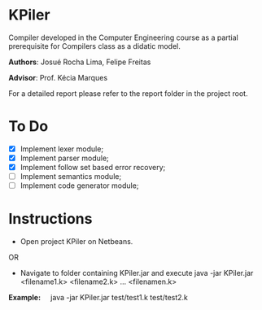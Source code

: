 # KPiler
Compiler developed in the Computer Engineering course as a partial prerequisite for Compilers class as a didatic model. 

**Authors**: Josué Rocha Lima, Felipe Freitas

**Advisor**: Prof. Kécia Marques

For a detailed report please refer to the report folder in the project root.

# To Do

- [X] Implement lexer module;
- [X] Implement parser module;
- [X] Implement follow set based error recovery;
- [ ] Implement semantics module;
- [ ] Implement code generator module;

# Instructions

- Open project KPiler on Netbeans.

OR

- Navigate to folder containing KPiler.jar and execute java -jar KPiler.jar <filename1.k> <filename2.k> ... <filenamen.k>

**Example:**
      java -jar KPiler.jar test/test1.k test/test2.k

